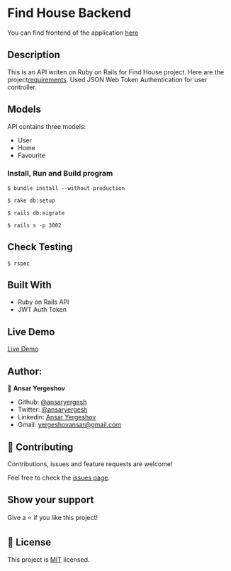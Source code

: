 # Find House Backend

You can find frontend of the application [here](https://github.com/ansaryergesh/find_house_frontend)

## Description

This is an API writen on Ruby on Rails for Find House project. Here are the project[requirements](https://www.notion.so/Final-Capstone-Project-Find-Your-House-backend-only-variant-f3581ebfeb3341deafd7617c5b9d934d). Used JSON Web Token Authentication for user controller.

## Models

API contains three models:

- User
- Home
- Favourite

### Install, Run and Build program

```
$ bundle install --without production

$ rake db:setup

$ rails db:migrate

$ rails s -p 3002

```

## Check Testing

```
$ rspec

```

## Built With

- Ruby on Rails API
- JWT Auth Token

## Live Demo

[Live Demo](https://guarded-hamlet-33539.herokuapp.com/api/v1/profile)

## Author:

👤 **Ansar Yergeshov**

- Github: [@ansaryergesh](https://github.com/ansaryergesh)
- Twitter: [@ansaryergesh](https://twitter.com/ansaryergesh)
- Linkedin: [Ansar Yergeshov](https://www.linkedin.com/in/ansaryergesh/)
- Gmail: yergeshovansar@gmail.com

## 🤝 Contributing

Contributions, issues and feature requests are welcome!

Feel free to check the [issues page](issues/).

## Show your support

Give a ⭐️ if you like this project!

## 📝 License

This project is [MIT](lic.url) licensed.
